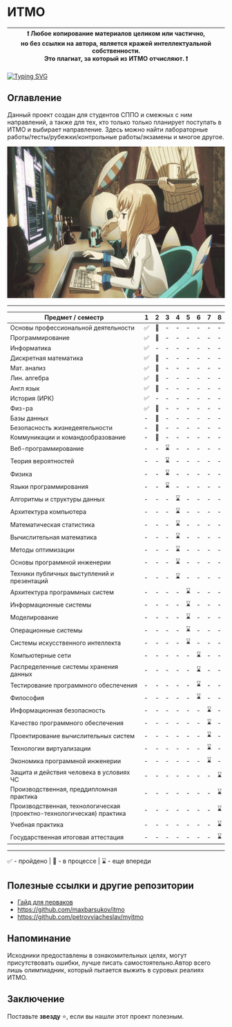 # ИТМО
| :exclamation: <b>Любое копирование материалов целиком или частично,<br>но без ссылки на автора, является кражей интеллектуальной собственности.<br>Это плагиат, за который из ИТМО отчисляют.</b> :exclamation: |
|-----------------------------------------------------------------------------------------------------------------------------------------------------------------------------------------------------------------|

[![Typing SVG](https://readme-typing-svg.herokuapp.com?color=%2336BCF7&width=500&lines=Институт+Тёплых+Мужских+Отношений)](https://git.io/typing-svg)
## Оглавление
Данный проект создан для студентов СППО и смежных с ним направлений, а также для тех, кто только только планирует поступать в ИТМО и выбирает направление.
Здесь можно найти лабораторные работы/тесты/рубежки/контрольные работы/экзамены и многое другое.

<img alt="Let's all love Lain!" src="https://github.com/Gastozavr/itmo/blob/main/pictures/main.gif" width="700" height="350">

---

| Предмет / семестр | 1 | 2 | 3 | 4 | 5 | 6 | 7 | 8 |
| ----------------- | - | - | - | - | - | - | - | - |
| Основы профессиональной деятельности | :white_check_mark: | :construction: | - | - | - | - | - | - |
| Программирование | :white_check_mark: | :construction: | - | - | - | - | - | - |
| Информатика | :white_check_mark: | - | - | - | - | - | - | - |
| Дискретная математика | :white_check_mark: | :construction: | - | - | - | - | - | - |
| Мат. анализ | :white_check_mark: | :construction: | - | - | - | - | - | - |
| Лин. алгебра | :white_check_mark: | :construction: | - | - | - | - | - | - |
| Англ язык | :white_check_mark: | :construction: | - | - | - | - | - | - |
| История (ИРК) | :white_check_mark: | - | - | - | - | - | - | - |
| Физ-ра | :white_check_mark: | :construction: | - | - | - | - | - | - |
| Базы данных | - | :construction: | - | - | - | - | - | - |
| Безопасность жизнедеятельности | - | :construction: | - | - | - | - | - | - |
| Коммуникации и командообразование | - | :construction: | - | - | - | - | - | - |
| Веб-программирование | - | - | :hourglass: | - | - | - | - | - |
| Теория вероятностей | - | - | :hourglass: | - | - | - | - | - |
| Физика | - | - | :hourglass: | - | - | - | - | - |
| Языки программирования | - | - | :hourglass: | - | - | - | - | - |
| Алгоритмы и структуры данных | - | - | - | :hourglass: | - | - | - | - |
| Архитектура компьютера | - | - | - | :hourglass: | - | - | - | - |
| Математическая статистика | - | - | - | :hourglass: | - | - | - | - |
| Вычислительная математика | - | - | - | :hourglass: | - | - | - | - |
| Методы оптимизации | - | - | - | :hourglass: | - | - | - | - |
| Основы программной инженерии | - | - | - | :hourglass: | - | - | - | - |
| Техники публичных выступлений и презентаций | - | - | - | :hourglass: | - | - | - | - |
| Архитектура программных систем | - | - | - | - | :hourglass: | - | - | - |
| Информационные системы | - | - | - | - | :hourglass: | - | - | - |
| Моделирование | - | - | - | - | :hourglass: | - | - | - |
| Операционные системы | - | - | - | - | :hourglass: | - | - | - |
| Системы искусственного интеллекта | - | - | - | - | :hourglass: | - | - | - |
| Компьютерные сети | - | - | - | - | - | :hourglass: | - | - |
| Распределенные системы хранения данных | - | - | - | - | - | :hourglass: | - | - |
| Тестирование программного обеспечения | - | - | - | - | - | :hourglass: | - | - |
| Философия | - | - | - | - | - | :hourglass: | - | - |
| Информационная безопасность | - | - | - | - | - | - | :hourglass: | - |
| Качество программного обеспечения | - | - | - | - | - | - | :hourglass: | - |
| Проектирование вычислительных систем | - | - | - | - | - | - | :hourglass: | - |
| Технологии виртуализации | - | - | - | - | - | - | :hourglass: | - |
| Экономика программной инженерии | - | - | - | - | - | - | :hourglass: | - |
| Защита и действия человека в условиях ЧС | - | - | - | - | - | - | - | :hourglass: |
| Производственная, преддипломная практика | - | - | - | - | - | - | - | :hourglass: |
| Производственная, технологическая (проектно-технологическая) практика | - | - | - | - | - | - | - | :hourglass: |
| Учебная практика | - | - | - | - | - | - | - | :hourglass: |
| Государственная итоговая аттестация | - | - | - | - | - | - | - | :hourglass: |

---

:white_check_mark: - пройдено | :construction: - в процессе | :hourglass: - еще впереди


## Полезные ссылки и другие репозитории
- [Гайд для перваков](https://github.com/Imtjl/1st-year-guide)
- https://github.com/maxbarsukov/itmo
- https://github.com/petrovviacheslav/myitmo


## Напоминание
Исходники предоставлены в ознакомительных целях, могут присутствовать ошибки, лучше писать самостоятельно.Автор всего лишь олимпиадник, который пытается выжить в суровых реалиях ИТМО.
## Заключение
Поставьте **звезду** ⭐, если вы нашли этот проект полезным.
